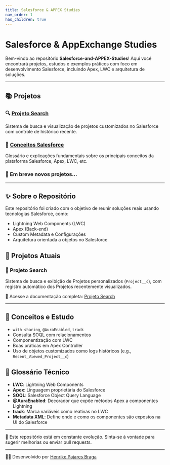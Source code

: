 ```yaml
---
title: Salesforce & APPEX Studies
nav_order: 1
has_children: true
---
```


# Salesforce & AppExchange Studies

Bem-vindo ao repositório **Salesforce-and-APPEX-Studies**! Aqui você encontrará projetos, estudos e exemplos práticos com foco em desenvolvimento Salesforce, incluindo Apex, LWC e arquitetura de soluções.

---

## 📚 Projetos

### 🔍 [Projeto Search](/searchProject.md)
Sistema de busca e visualização de projetos customizados no Salesforce com controle de histórico recente.

### 🧠 [Conceitos Salesforce](/conceitosSalesforce.md)
Glossário e explicações fundamentais sobre os principais conceitos da plataforma Salesforce, Apex, LWC, etc.

### 🚧 Em breve novos projetos...

---

## ✨ Sobre o Repositório

Este repositório foi criado com o objetivo de reunir soluções reais usando tecnologias Salesforce, como:
- Lightning Web Components (LWC)
- Apex (Back-end)
- Custom Metadata e Configurações
- Arquitetura orientada a objetos no Salesforce

## 🚀 Projetos Atuais

### 📌 Projeto Search
Sistema de busca e exibição de Projetos personalizados (`Project__c`), com registro automático dos Projetos recentemente visualizados.

🔗 Acesse a documentação completa: [Projeto Search](./ProjetoSearch.md)

---

## 🧠 Conceitos e Estudo
- `with sharing`, `@AuraEnabled`, `track`
- Consulta SOQL com relacionamentos
- Componentização com LWC
- Boas práticas em Apex Controller
- Uso de objetos customizados como logs históricos (e.g., `Recent_Viewed_Project__c`)

## 📘 Glossário Técnico
- **LWC**: Lightning Web Components
- **Apex**: Linguagem proprietária do Salesforce
- **SOQL**: Salesforce Object Query Language
- **@AuraEnabled**: Decorador que expõe métodos Apex a componentes Lightning
- **track**: Marca variáveis como reativas no LWC
- **Metadata XML**: Define onde e como os componentes são expostos na UI do Salesforce

---

📌 Este repositório está em constante evolução. Sinta-se à vontade para sugerir melhorias ou enviar pull requests.

---

🧑‍💻 Desenvolvido por [Henrike Pajares Braga](https://github.com/Henrike-PB)

